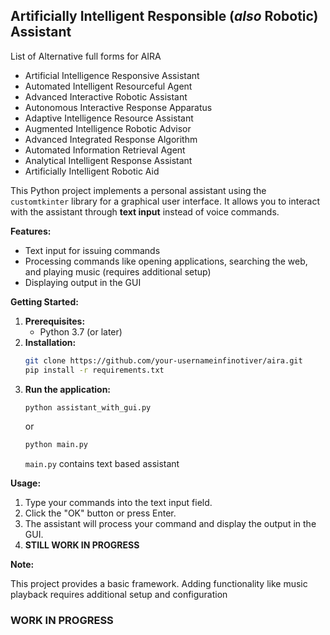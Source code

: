 ## Artificially Intelligent Responsible (_also_ Robotic) Assistant
List of Alternative full forms for AIRA
- Artificial Intelligence Responsive Assistant
- Automated Intelligent Resourceful Agent
- Advanced Interactive Robotic Assistant
- Autonomous Interactive Response Apparatus
- Adaptive Intelligence Resource Assistant
- Augmented Intelligence Robotic Advisor
- Advanced Integrated Response Algorithm
- Automated Information Retrieval Agent
- Analytical Intelligent Response Assistant
- Artificially Intelligent Robotic Aid

This Python project implements a personal assistant using the `customtkinter` library for a graphical user interface. It allows you to interact with the assistant through **text input** instead of voice commands.

**Features:**

* Text input for issuing commands
* Processing commands like opening applications, searching the web, and playing music (requires additional setup)
* Displaying output in the GUI

**Getting Started:**

1. **Prerequisites:**
   - Python 3.7 (or later)
2. **Installation:**
   ```bash
   git clone https://github.com/your-usernameinfinotiver/aira.git
   pip install -r requirements.txt
   ```
3. **Run the application:**
   ```bash
   python assistant_with_gui.py
   ```
   or
   ```bash
   python main.py
   ```
   `main.py` contains text based assistant
   
**Usage:**

1. Type your commands into the text input field.
2. Click the "OK" button or press Enter.
3. The assistant will process your command and display the output in the GUI.
4. **STILL WORK IN PROGRESS**

**Note:**

This project provides a basic framework. Adding functionality like music playback requires additional setup and configuration

### WORK IN PROGRESS


